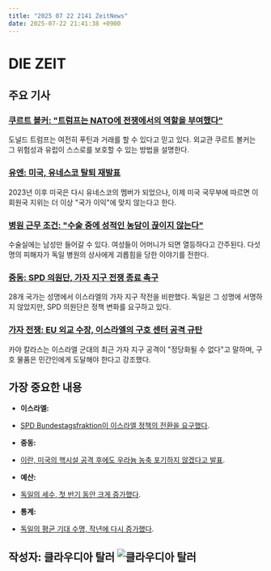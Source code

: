 ```yaml
---
title: "2025 07 22 2141 ZeitNews"
date: 2025-07-22 21:41:38 +0900
---
```


# DIE ZEIT
## 주요 기사
### [쿠르트 볼커: "트럼프는 NATO에 전쟁에서의 역할을 부여했다"](https://www.zeit.de/politik/ausland/2025-07/kurt-volker-usa-donald-trump-russland-ukraine-krieg)
 도널드 트럼프는 여전히 푸틴과 거래를 할 수 있다고 믿고 있다. 외교관 쿠르트 볼커는 그 위험성과 유럽이 스스로를 보호할 수 있는 방법을 설명한다. 
### [유엔: 미국, 유네스코 탈퇴 재발표](https://www.zeit.de/politik/ausland/2025-07/usa-austritt-unesco-washington)
 2023년 이후 미국은 다시 유네스코의 멤버가 되었으나, 이제 미국 국무부에 따르면 이 회원국 지위는 더 이상 "국가 이익"에 맞지 않는다고 한다. 
### [병원 근무 조건: "수술 중에 성적인 농담이 끊이지 않는다"](https://www.zeit.de/arbeit/2025-07/arbeitsbedingungen-krankenhaeuser-aerzte-frauen-diskriminierung)
 수술실에는 남성만 들어갈 수 있다. 여성들이 어머니가 되면 열등하다고 간주된다. 다섯 명의 피해자가 독일 병원의 상사에게 괴롭힘을 당한 이야기를 전한다. 
### [중동: SPD 의원단, 가자 지구 전쟁 종료 촉구](https://www.zeit.de/politik/deutschland/2025-07/spd-fraktion-bundestag-nahost-israel-erklaerung-kurswechsel)
 28개 국가는 성명에서 이스라엘의 가자 지구 작전을 비판했다. 독일은 그 성명에 서명하지 않았지만, SPD 의원단은 정책 변화를 요구하고 있다. 
### [가자 전쟁: EU 외교 수장, 이스라엘의 구호 센터 공격 규탄](https://www.zeit.de/politik/ausland/2025-06/krieg-gaza-israel-liveblog)
 카야 칼라스는 이스라엘 군대의 최근 가자 지구 공격이 "정당화될 수 없다"고 말하며, 구호 물품은 민간인에게 도달해야 한다고 강조했다. 
## 가장 중요한 내용
- **이스라엘:**
 * [SPD Bundestagsfraktion이 이스라엘 정책의 전환을 요구했다](https://www.zeit.de/politik/deutschland/2025-07/spd-fraktion-bundestag-nahost-israel-erklaerung-kurswechsel).
- **중동:**
 * [이란, 미국의 핵시설 공격 후에도 우라늄 농축 포기하지 않겠다고 발표](https://www.zeit.de/politik/ausland/2025-07/iran-forsetzung-uran-anreicherung). 
- **예산:**
 * [독일의 세수, 첫 반기 동안 크게 증가했다](https://www.zeit.de/wirtschaft/2025-07/steuern-bund-laender-haushalt-finanzministerium). 
- **통계:**
 * [독일의 평균 기대 수명, 작년에 다시 증가했다](https://www.zeit.de/gesundheit/2025-07/lebenserwartung-deutschland-statistik-corona). 
## 작성자: 클라우디아 탈러 ![클라우디아 탈러](https://img.zeit.de/autoren/T/Claudia_Thaler/claudia-thaler/square__46x46)